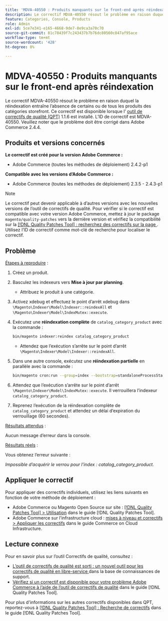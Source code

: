 ```yaml
---
title: 'MDVA-40550 : Produits manquants sur le front-end après réindexation'
description: Le correctif MDVA-40550 résout le problème en raison duquel la réindexation entraîne l’absence de certains ou de tous les produits des catégories storefront. Ce correctif est disponible lorsque l’[outil de correctifs de qualité (QPT)](https://experienceleague.adobe.com/fr/docs/commerce-knowledge-base/kb/announcements/commerce-announcements/magento-quality-patches-released-new-tool-to-self-serve-quality-patches) 1.1.6 est installé. L’ID de correctif est MDVA-40550. Veuillez noter que le problème doit être corrigé dans Adobe Commerce 2.4.4.
feature: Categories, Console, Products
role: Admin
exl-id: 5ce7e341-e165-4668-9de7-8e9ca3a70c70
source-git-commit: 81c78439f7c243437b7b76dc80560c847af95ace
workflow-type: tm+mt
source-wordcount: '428'
ht-degree: 0%

---
```


# MDVA-40550 : Produits manquants sur le front-end après réindexation

Le correctif MDVA-40550 résout le problème en raison duquel la réindexation entraîne l’absence de certains ou de tous les produits des catégories storefront. Ce correctif est disponible lorsque l’ [outil de correctifs de qualité (QPT)](https://experienceleague.adobe.com/fr/docs/commerce-knowledge-base/kb/announcements/commerce-announcements/magento-quality-patches-released-new-tool-to-self-serve-quality-patches) 1.1.6 est installé. L’ID de correctif est MDVA-40550. Veuillez noter que le problème doit être corrigé dans Adobe Commerce 2.4.4.

## Produits et versions concernés

**Le correctif est créé pour la version Adobe Commerce :**

* Adobe Commerce (toutes les méthodes de déploiement) 2.4.2-p1

**Compatible avec les versions d’Adobe Commerce :**

* Adobe Commerce (toutes les méthodes de déploiement) 2.3.5 - 2.4.3-p1

>[!NOTE]
>
>Le correctif peut devenir applicable à d’autres versions avec les nouvelles versions de l’outil de correctifs de qualité. Pour vérifier si le correctif est compatible avec votre version Adobe Commerce, mettez à jour le package `magento/quality-patches` vers la dernière version et vérifiez la compatibilité sur la [[!DNL Quality Patches Tool] : recherchez des correctifs sur la page ](https://experienceleague.adobe.com/fr/docs/commerce-knowledge-base/kb/announcements/commerce-announcements/magento-quality-patches-released-new-tool-to-self-serve-quality-patches). Utilisez l’ID de correctif comme mot-clé de recherche pour localiser le correctif.

## Problème

<u>Étapes à reproduire</u> :

1. Créez un produit.
1. Basculez les indexeurs vers **Mise à jour par planning**.
   * Attribuez le produit à une catégorie.
1. Activez xdebug et effectuez le point d’arrêt xdebug dans `\Magento\Indexer\Model\Indexer::reindexAll` et `\Magento\Indexer\Model\IndexMutex::execute`.
1. Exécutez une **réindexation complète** de `catalog_category_product` avec la commande :

   ```bash
   bin/magento indexer:reindex catalog_category_product
   ```

   * Attendez que l’exécution s’arrête sur le point d’arrêt `\Magento\Indexer\Model\Indexer::reindexAll`.

1. Dans une autre console, exécutez une **réindexation partielle** en parallèle avec la commande :

   ```bash
   bin/magento cron:run --group=index --bootstrap=standaloneProcessStarted=1
   ```

1. Attendez que l’exécution s’arrête sur le point d’arrêt `\Magento\Indexer\Model\IndexMutex::execute`. Il verrouillera l’indexeur `catalog_category_product`.
1. Reprenez l’exécution de la réindexation complète de `catalog_category_product` et attendez un délai d’expiration du verrouillage (60 secondes).

<u>Résultats attendus</u> :

Aucun message d’erreur dans la console.

<u>Résultats réels</u> :

Vous obtenez l’erreur suivante :

*Impossible d’acquérir le verrou pour l’index : catalog_category_product.*

## Appliquer le correctif

Pour appliquer des correctifs individuels, utilisez les liens suivants en fonction de votre méthode de déploiement :

* Adobe Commerce ou Magento Open Source sur site : [[!DNL Quality Patches Tool] > Utilisation](/help/tools/quality-patches-tool/usage.md) dans le guide [!DNL Quality Patches Tool].
* Adobe Commerce sur l’infrastructure cloud : [mises à niveau et correctifs > Appliquer les correctifs](https://experienceleague.adobe.com/docs/commerce-cloud-service/user-guide/develop/upgrade/apply-patches.html?lang=fr) dans le guide Commerce on Cloud Infrastructure.

## Lecture connexe

Pour en savoir plus sur l’outil Correctifs de qualité, consultez :

* [ L’outil de correctifs de qualité est sorti : un nouvel outil pour les correctifs de qualité en libre-service ](https://experienceleague.adobe.com/fr/docs/commerce-knowledge-base/kb/announcements/commerce-announcements/magento-quality-patches-released-new-tool-to-self-serve-quality-patches) dans la base de connaissances de support.
* [Vérifiez si un correctif est disponible pour votre problème Adobe Commerce à l’aide de l’outil de correctifs de qualité](/help/tools/quality-patches-tool/patches-available-in-qpt/check-patch-for-magento-issue-with-magento-quality-patches.md) dans le guide [!DNL Quality Patches Tool].

Pour plus d&#39;informations sur les autres correctifs disponibles dans QPT, reportez-vous à [[!DNL Quality Patches Tool] : Recherche de correctifs](https://experienceleague.adobe.com/tools/commerce-quality-patches/index.html?lang=fr) dans le guide [!DNL Quality Patches Tool].
